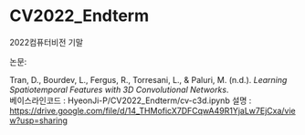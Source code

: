 # CV2022_Endterm
2022컴퓨터비전 기말

논문: <div class="csl-entry">Tran, D., Bourdev, L., Fergus, R., Torresani, L., &#38; Paluri, M. (n.d.). <i>Learning Spatiotemporal Features with 3D Convolutional Networks</i>.</div> 
베이스라인코드 : HyeonJi-P/CV2022_Endterm/cv-c3d.ipynb
설명 : https://drive.google.com/file/d/14_THMoficX7DFCqwA49R1YjaLw7EjCxa/view?usp=sharing 
